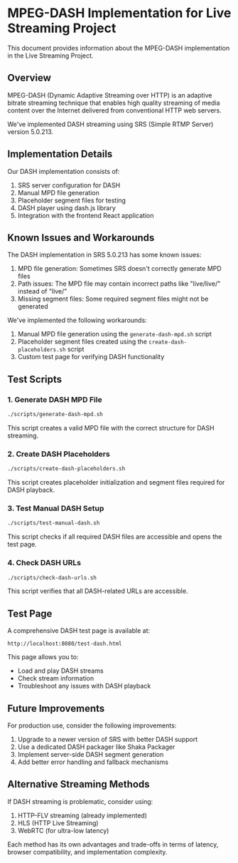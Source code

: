 # MPEG-DASH Implementation for Live Streaming Project

This document provides information about the MPEG-DASH implementation in the Live Streaming Project.

## Overview

MPEG-DASH (Dynamic Adaptive Streaming over HTTP) is an adaptive bitrate streaming technique that enables high quality streaming of media content over the Internet delivered from conventional HTTP web servers.

We've implemented DASH streaming using SRS (Simple RTMP Server) version 5.0.213.

## Implementation Details

Our DASH implementation consists of:

1. SRS server configuration for DASH
2. Manual MPD file generation
3. Placeholder segment files for testing
4. DASH player using dash.js library
5. Integration with the frontend React application

## Known Issues and Workarounds

The DASH implementation in SRS 5.0.213 has some known issues:

1. MPD file generation: Sometimes SRS doesn't correctly generate MPD files
2. Path issues: The MPD file may contain incorrect paths like "live/live/" instead of "live/"
3. Missing segment files: Some required segment files might not be generated

We've implemented the following workarounds:

1. Manual MPD file generation using the `generate-dash-mpd.sh` script
2. Placeholder segment files created using the `create-dash-placeholders.sh` script
3. Custom test page for verifying DASH functionality

## Test Scripts

### 1. Generate DASH MPD File

```bash
./scripts/generate-dash-mpd.sh
```

This script creates a valid MPD file with the correct structure for DASH streaming.

### 2. Create DASH Placeholders

```bash
./scripts/create-dash-placeholders.sh
```

This script creates placeholder initialization and segment files required for DASH playback.

### 3. Test Manual DASH Setup

```bash
./scripts/test-manual-dash.sh
```

This script checks if all required DASH files are accessible and opens the test page.

### 4. Check DASH URLs

```bash
./scripts/check-dash-urls.sh
```

This script verifies that all DASH-related URLs are accessible.

## Test Page

A comprehensive DASH test page is available at:

```
http://localhost:8080/test-dash.html
```

This page allows you to:

- Load and play DASH streams
- Check stream information
- Troubleshoot any issues with DASH playback

## Future Improvements

For production use, consider the following improvements:

1. Upgrade to a newer version of SRS with better DASH support
2. Use a dedicated DASH packager like Shaka Packager
3. Implement server-side DASH segment generation
4. Add better error handling and fallback mechanisms

## Alternative Streaming Methods

If DASH streaming is problematic, consider using:

1. HTTP-FLV streaming (already implemented)
2. HLS (HTTP Live Streaming)
3. WebRTC (for ultra-low latency)

Each method has its own advantages and trade-offs in terms of latency, browser compatibility, and implementation complexity.
